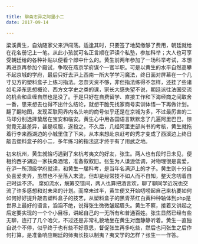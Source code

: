 ```yaml
---

title: 聊斋志异之阿里小二
date: 2017-09-14

---
```


梁溪黄生，自幼随家父来沪闯荡。适逢其时，只要签了地契缴够了费用，朝廷就给在花名册记上一笔。从此小孩就可名正言顺在沪读个私塾，参加科举；大人也可享受朝廷给的各种补贴以便看个郎中什么的。黄生前两年参加了一场科举考试，本想再进京再参加个殿试，争取在燕京学府谋个一官半职。可是以黄生的水平自然高攀不起京城的学府，最后只好去沪上西南一所大学学习魔法，终日面对屏幕在一个几寸见方的塑料盒子上练习指法。怎奈天资不够，非但指法练得不怎样，还挂了些诸如毛泽东思想概论、西方文学史之类的课，家长大感失望不说，朝廷派往法国交流的机会和盘缠自然也是没了。于是只好在自费留学、直接工作和下海经商之间取舍一番，思来想去也得不出什么结论，就想干脆先找家商号实训体悟一下再做计划。翻了翻地图，发现互联网界内名头响的商号似乎还是在京城为多，不过最厉害的二马却分别选择蛰居在宝安和临安。黄生心中用各国语言默默念了几遍阿里巴巴，惊觉竟无甚差异，甚是叹服，遂投之。不久后，几经阿里吏部尚书的考核，黄生就拖着行李来西湖边的小城里住了下来，从本来想赴京赶考的秀才变成了西溪边上终日敲击塑料盒子的小二，多年练习的指法这才终于有了用武之地。

初来杭州，黄生就恰巧遇到了来杭考夷文的好友，张生。两人也有段时日未见，便相约西子湖边一家扶桑酒馆，准备叙叙旧。张生为人谦逊低调，对物理很是喜爱，在沪一所顶级学府就读，和黄生一届科考，是当年名满沪上的才子。黄生则十分自负喜爱卖弄，虽然也不至落入末流，但却是经常技不如人而不自知，整天念叨着自己时运不济。
席如流水，觥筹交错间，两人也算把酒言欢，聊了聊同学近况也交流了许多感想和对未来的计划。而席未过半，黄生便又开始叨唠起自己来杭要如何如何好好提升敲击塑料盒子的技艺，从塑料盒子的黑青茶红白黄种种轴体到php是世界上最好的语言，滔滔不绝，说得张生微微皱起眉头。黄生不察，接着又讲起之后定要实现的一个个小目标，讲起自己的一无所有和普通百姓。张生显然已经有些无聊，连打了几个哈欠，不过还是非常礼貌地坐在黄生对面静静听着。黄生一直独自说个不停，似乎终于也有些不好意思，督促张生再多吃些，然后也问张生之后作何打算，是准备响应朝廷的师夷长技以制夷？夷文学的怎样？张生一一作答。

